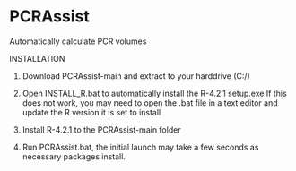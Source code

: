 # PCRAssist
Automatically calculate PCR volumes

INSTALLATION
1) Download PCRAssist-main and extract to your harddrive (C:/)

2) Open INSTALL_R.bat to automatically install the R-4.2.1 setup.exe
If this does not work, you may need to open the .bat file in a text editor and update the R version it is set to install

3) Install R-4.2.1 to the PCRAssist-main folder

3) Run PCRAssist.bat, the initial launch may take a few seconds as necessary packages install.
